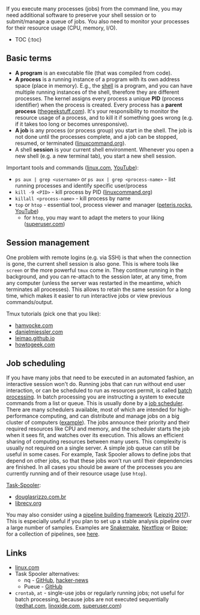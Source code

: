 If you execute many processes (jobs) from the command line, you may need
additional software to preserve your shell session or to submit/manage a
queue of jobs. You also need to monitor your processes for their resource usage
(CPU, memory, I/O). 

* TOC
{:toc}

## Basic terms

- **A program** is an executable file (that was compiled from code).
- **A process** is a running instance of a program with its own address
  space (place in memory). E.g., the
  [shell](https://en.wikipedia.org/wiki/Shell_(computing)) is a program, and you
  can have multiple running instances of the shell, therefore they are different
  processes. The kernel assigns every process a unique **PID** (process
  identifier) when the process is created. Every process has a **parent
  process**
  ([thegeekstuff.com](https://www.thegeekstuff.com/2013/07/linux-process-life-cycle/)).
  It's your responsibility to monitor the resource usage of a process, and to
  kill it if something goes wrong (e.g. if it takes too long or becomes
  unresponsive).
- **A job** is any process (or process group) you start in the shell. The
  job is not done until the processes complete, and a job can be stopped,
  resumed, or terminated ([linuxcommand.org](https://linuxcommand.org/lc3_lts0100.php)).
- A shell **session** is your current shell environment. Whenever you open a new
  shell (e.g. a new terminal tab), you start a new shell session.

Important tools and commands
([linux.com](https://www.linux.com/training-tutorials/how-kill-process-command-line/),
[YouTube](https://www.youtube.com/watch?v=TJzltwv7jJs)):

- `ps aux | grep <username>` or `ps aux | grep <process-name>` - list running
  processes and identify specific user/process
- `kill -9 <PID>` - kill process by PID ([linuxcommand.org](http://linuxcommand.org/lc3_lts0100.php))
- `killall <process-name>` - kill process by name
- `top` or `htop` - essential tool, process viewer and manager
  ([peteris.rocks](https://peteris.rocks/blog/htop/),
  [YouTube](https://www.youtube.com/watch?v=ZnEDfqr4Rm0))
    - for `htop`, you may want to adapt the meters to your liking ([superuser.com](https://superuser.com/a/806619/))

## Session management

One problem with remote logins (e.g. via SSH) is that when the connection is
gone, the current shell session is also gone. This is where tools like `screen`
or the more powerful `tmux` come in. They continue running in the background,
and you can re-attach to the session later, at any time, from any computer
(unless the server was restarted in the meantime, which terminates all
processes). This allows to retain the same session for a long time, which makes
it easier to run interactive jobs or view previous commands/output.

Tmux tutorials (pick one that you like):

- [hamvocke.com](https://www.hamvocke.com/blog/a-quick-and-easy-guide-to-tmux/)
- [danielmiessler.com](https://danielmiessler.com/study/tmux/)
- [leimao.github.io](https://leimao.github.io/blog/Tmux-Tutorial/)
- [howtogeek.com](https://www.howtogeek.com/671422/how-to-use-tmux-on-linux-and-why-its-better-than-screen/)

## Job scheduling

If you have many jobs that need to be executed in an automated fashion, an
interactive session won't do. Running jobs that can run without end user
interaction, or can be scheduled to run as resources permit, is called [batch
processing](https://en.wikipedia.org/wiki/Batch_processing). In batch processing
you are instructing a system to execute commands from a list or queue. This is
usually done by a [job scheduler](https://en.wikipedia.org/wiki/Job_scheduler).
There are many schedulers available, most of which are intended for
high-performance computing, and can distribute and manage jobs on a big cluster
of computers
([example](https://curc.readthedocs.io/en/latest/running-jobs/batch-jobs.html)).
The jobs announce their priority and their required resources like CPU and
memory, and the scheduler starts the job when it sees fit, and watches over its
execution. This allows an efficient sharing of computing resources between many
users. This complexity is usually not required on a single server. A simple job
queue can still be useful in some cases. For example, Task Spooler allows to
define jobs that depend on other jobs, so that these jobs won't run until
their dependencies are finished. In all cases you should be aware of the
processes you are currently running and of their resource usage (use `htop`).

[Task-Spooler](https://vicerveza.homeunix.net/~viric/soft/ts/):

- [douglasrizzo.com.br](https://douglasrizzo.com.br/ts-queue-experiments/)
- [librecv.org](https://librecv.org/t/deep-learning-experiments-with-task-spooler/463)

You may also consider using a [pipeline building
framework](https://www.biostars.org/p/91301/) ([Leipzig
2017](https://academic.oup.com/bib/article/18/3/530/2562749)).
This is
especially useful if you plan to set up a stable analysis pipeline over a large
number of samples. Examples are [Snakemake](https://github.com/snakemake/snakemake),
[Nextflow](https://github.com/nextflow-io/nextflow) or
[Bpipe](https://github.com/ssadedin/bpipe); for a collection of pipelines, see
[here](https://github.com/pditommaso/awesome-pipeline).

## Links

- [linux.com](https://www.linux.com/audience/devops/make-peace-your-processes-part-1/)
- Task Spooler alternatives:
    - nq - [GitHub](https://github.com/leahneukirchen/nq),
      [hacker-news](https://hacker-news.news/post/25920517)
    - Pueue - [GitHub](https://github.com/Nukesor/pueue)
- `crontab`, `at` - single-use jobs or regularly running jobs; not useful for batch
  processing, because jobs are not executed sequentially
  ([redhat.com](https://www.redhat.com/sysadmin/single-use-cron),
  [linoxide.com](https://linoxide.com/schedule-job-linux-commands/), [superuser.com](https://superuser.com/questions/220364/how-to-run-commands-as-in-a-queue/))